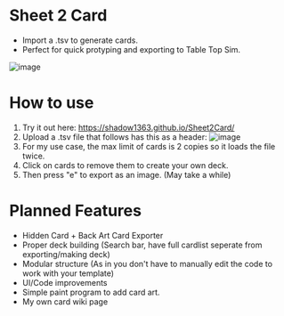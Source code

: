  # Sheet 2 Card
 - Import a .tsv to generate cards. 
 - Perfect for quick protyping and exporting to Table Top Sim.

 ![image](https://github.com/Shadow1363/Sheet2Card/assets/112425274/6be3b358-7cac-4cf1-8371-935f1f2be49c)
 
# How to use
1. Try it out here: https://shadow1363.github.io/Sheet2Card/
2. Upload a .tsv file that follows has this as a header:
![image](https://github.com/Shadow1363/Sheet2Card/assets/112425274/2464f1c8-e9fa-4a46-8d50-b2d0cab583ab)
3. For my use case, the max limit of cards is 2 copies so it loads the file twice.
4. Click on cards to remove them to create your own deck.
5. Then press "e" to export as an image. (May take a while)

# Planned Features
- Hidden Card + Back Art Card Exporter
- Proper deck building (Search bar, have full cardlist seperate from exporting/making deck)
- Modular structure (As in you don't have to manually edit the code to work with your template)
- UI/Code improvements
- Simple paint program to add card art.
- My own card wiki page
